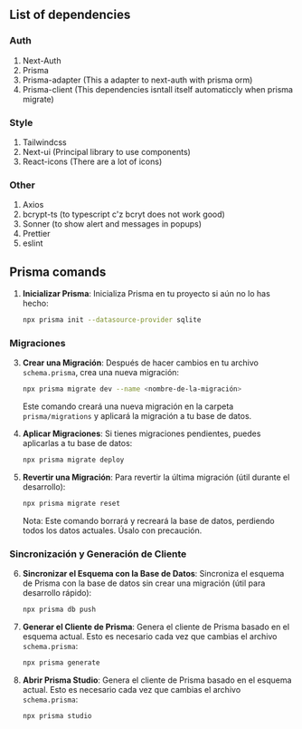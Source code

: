## List of dependencies

### Auth

1. Next-Auth
2. Prisma
3. Prisma-adapter (This a adapter to next-auth with prisma orm)
4. Prisma-client (This dependencies isntall itself automaticcly when prisma migrate)

### Style

1. Tailwindcss
2. Next-ui (Principal library to use components)
3. React-icons (There are a lot of icons)

### Other

1. Axios
2. bcrypt-ts (to typescript c'z bcryt does not work good)
3. Sonner (to show alert and messages in popups)
4. Prettier
5. eslint

## Prisma comands

1. **Inicializar Prisma**:
   Inicializa Prisma en tu proyecto si aún no lo has hecho:
   ```sh
   npx prisma init --datasource-provider sqlite
   ```

### Migraciones

3. **Crear una Migración**:
   Después de hacer cambios en tu archivo `schema.prisma`, crea una nueva migración:

   ```sh
   npx prisma migrate dev --name <nombre-de-la-migración>
   ```

   Este comando creará una nueva migración en la carpeta `prisma/migrations` y aplicará la migración a tu base de datos.

4. **Aplicar Migraciones**:
   Si tienes migraciones pendientes, puedes aplicarlas a tu base de datos:

   ```sh
   npx prisma migrate deploy
   ```

5. **Revertir una Migración**:
   Para revertir la última migración (útil durante el desarrollo):
   ```sh
   npx prisma migrate reset
   ```
   Nota: Este comando borrará y recreará la base de datos, perdiendo todos los datos actuales. Úsalo con precaución.

### Sincronización y Generación de Cliente

6. **Sincronizar el Esquema con la Base de Datos**:
   Sincroniza el esquema de Prisma con la base de datos sin crear una migración (útil para desarrollo rápido):

   ```sh
   npx prisma db push
   ```

7. **Generar el Cliente de Prisma**:
   Genera el cliente de Prisma basado en el esquema actual. Esto es necesario cada vez que cambias el archivo `schema.prisma`:

   ```sh
   npx prisma generate
   ```

8. **Abrir Prisma Studio**:
   Genera el cliente de Prisma basado en el esquema actual. Esto es necesario cada vez que cambias el archivo `schema.prisma`:
   ```sh
   npx prisma studio
   ```
